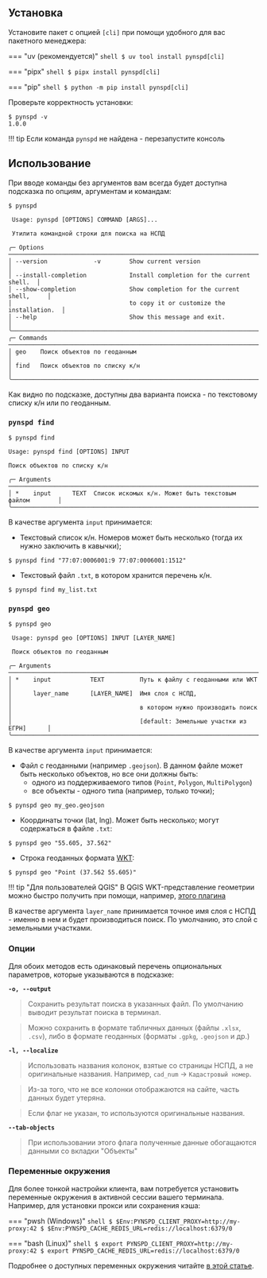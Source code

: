 ## Установка

Установите пакет с опцией `[cli]` при помощи удобного для вас пакетного менеджера:

=== "uv (рекомендуется)"
    ``` shell
    $ uv tool install pynspd[cli]
    ```

=== "pipx"
    ``` shell
    $ pipx install pynspd[cli]
    ```

=== "pip"
    ``` shell
    $ python -m pip install pynspd[cli]
    ```

Проверьте корректность установки:
``` shell
$ pynspd -v
1.0.0
```
!!! tip 
    Если команда `pynspd` не найдена - перезапустите консоль

## Использование

При вводе команды без аргументов вам всегда будет доступна подсказка по опциям, аргументам и командам:
``` shell
$ pynspd
                                                                                                                                                                                     
 Usage: pynspd [OPTIONS] COMMAND [ARGS]...        

 Утилита командной строки для поиска на НСПД                                                                                                                                   
                                                                                                                                                                                     
╭─ Options ────────────────────────────────────────────────────────────────────────╮
│ --version             -v        Show current version                       │
│ --install-completion            Install completion for the current shell.  │
│ --show-completion               Show completion for the current shell,     │
│                                 to copy it or customize the installation.  │
│ --help                          Show this message and exit.                │
╰───────────────────────────────────────────────────────────────────────────────────╯
╭─ Commands ───────────────────────────────────────────────────────────────────────╮
│ geo    Поиск объектов по геоданным                                         │
│ find   Поиск объектов по списку к/н                                        │
╰───────────────────────────────────────────────────────────────────────────────────╯

```

Как видно по подсказке, доступны два варианта поиска - по текстовому списку к/н или по геоданным.


### `pynspd find`

``` shell
$ pynspd find
                                                                                                                                                                                     
Usage: pynspd find [OPTIONS] INPUT                                                                                                                                                  

Поиск объектов по списку к/н

╭─ Arguments ────────────────────────────────────────────────────────────────────────╮
│ *    input      TEXT  Список искомых к/н. Может быть текстовым файлом        │
╰─────────────────────────────────────────────────────────────────────────────────────╯
```

В качестве аргумента `input` принимается:

- Текстовый список к/н. Номеров может быть несколько (тогда их нужно заключить в кавычки);
``` shell
$ pynspd find "77:07:0006001:9 77:07:0006001:1512"
```

- Текстовый файл `.txt`, в котором хранится перечень к/н.
``` shell
$ pynspd find my_list.txt
```


### `pynspd geo`

``` shell
$ pynspd geo
                                                                                                                                                                                     
 Usage: pynspd geo [OPTIONS] INPUT [LAYER_NAME]                                                                                                                                      

 Поиск объектов по геоданным

╭─ Arguments ────────────────────────────────────────────────────────────────────────╮
│ *    input           TEXT          Путь к файлу с геоданными или WKT         │
│      layer_name      [LAYER_NAME]  Имя слоя с НСПД,                          │
│                                    в котором нужно производить поиск         │
│                                    [default: Земельные участки из ЕГРН]      │
╰─────────────────────────────────────────────────────────────────────────────────────╯
```

В качестве аргумента `input` принимается:

- Файл с геоданными (например `.geojson`). В данном файле может быть несколько объектов, но все они должны быть:
    - одного из поддерживаемого типов (`Point`, `Polygon`, `MultiPolygon`)
    - все объекты - одного типа (например, только точки);
``` shell
$ pynspd geo my_geo.geojson
```

- Координаты точки (lat, lng). Может быть несколько; могут содержаться в файле `.txt`:
``` shell
$ pynspd geo "55.605, 37.562"
```

- Строка геоданных формата [WKT](https://ru.wikipedia.org/wiki/WKT):
``` shell
$ pynspd geo "Point (37.562 55.605)"
```

!!! tip "Для пользователей QGIS"
    В QGIS WKT-представление геометрии можно быстро получить при помощи, например, [этого плагина](https://github.com/skeenp/QGIS3-getWKT)

В качестве аргумента `layer_name` принимается точное имя слоя с НСПД - именно в нем и будет производиться поиск.
По умолчанию, это слой с земельными участками.


### Опции

Для обоих методов есть одинаковый перечень опциональных параметров, которые указываются в подсказке:

**`-o, --output`**

> Сохранить результат поиска в указанных файл. По умолчанию выводит результат поиска в терминал.

> Можно сохранить в формате табличных данных (файлы `.xlsx`, `.csv`), либо в формате геоданных (форматы `.gpkg`, `.geojson` и др.)


**`-l, --localize`**

> Использовать названия колонок, взятые со страницы НСПД, а не оригинальные названия. Например, `cad_num` -> `Кадастровый номер`.

> Из-за того, что не все колонки отображаются на сайте, часть данных будет утеряна.

> Если флаг не указан, то используются оригинальные названия.


**`--tab-objects`**

> При использовании этого флага полученные данные обогащаются данными со вкладки "Объекты"


### Переменные окружения

Для более тонкой настройки клиента, вам потребуется установить переменные окружения в активной сессии вашего терминала.
Например, для установки прокси или сохранения кэша:

=== "pwsh (Windows)"
    ``` shell
    $ $Env:PYNSPD_CLIENT_PROXY=http://my-proxy:42
    $ $Env:PYNSPD_CACHE_REDIS_URL=redis://localhost:6379/0
    ```

=== "bash (Linux)"
    ``` shell
    $ export PYNSPD_CLIENT_PROXY=http://my-proxy:42
    $ export PYNSPD_CACHE_REDIS_URL=redis://localhost:6379/0
    ```

Подробнее о доступных переменных окружения читайте [в этой статье](client.md).
